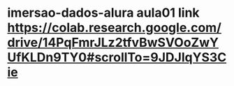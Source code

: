 # imersao-dados-alura aula01 link  https://colab.research.google.com/drive/14PqFmrJLz2tfvBwSVOoZwYUfKLDn9TY0#scrollTo=9JDJlqYS3Cie
